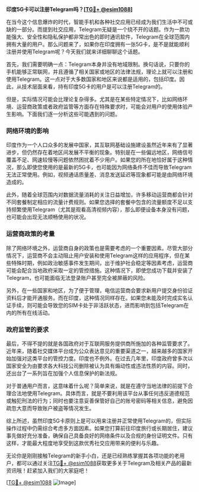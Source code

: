**印度5G卡可以注册Telegram吗？[[TG💪+ @esim1088](https://t.me/s/esim1088)]**

在当今这个信息爆炸的时代，智能手机和各种社交应用已经成为我们生活中不可或缺的一部分。而提到社交应用，Telegram无疑是一个绕不开的话题。作为一款功能强大、安全性和隐私保护都非常出色的即时通讯软件，Telegram在全球范围内拥有大量的用户。那么问题来了，如果你在印度拥有一张5G卡，是不是就能顺利注册并使用Telegram呢？今天我们就来详细聊聊这个话题。

首先，我们需要明确一点：Telegram本身并没有地域限制。换句话说，只要你的手机能够正常联网，并且遵循了相关国家或地区的法律法规，理论上就可以注册和使用Telegram。这一点对于大多数国家和地区来说都是适用的，包括印度。因此，从技术层面来看，持有印度5G卡的用户是可以注册Telegram的。

但是，实际情况可能会比理论复杂得多。尤其是在某些特定情况下，比如网络环境、运营商政策或者政府监管等方面存在特殊要求时，可能会对用户的使用体验产生影响。下面我们逐一分析这些可能遇到的问题。

### 网络环境的影响

印度作为一个人口众多的发展中国家，其互联网基础设施建设虽然近年来有了显著进步，但仍然存在着地区间发展不平衡的现象。特别是在一些偏远地区，网络信号覆盖不足、网速较慢等问题依然困扰着不少用户。如果您的所在地恰好属于这种情况，那么即使您使用的是最新的5G卡，也可能因为网络条件不佳而导致Telegram无法正常使用。例如，视频通话质量差、消息发送延迟等现象都可能是由网络环境造成的。

此外，随着全球范围内对数据流量消耗的关注日益增加，许多移动运营商都会针对不同套餐制定相应的流量计费规则。如果您选择的套餐中包含的流量额度不足以支持频繁使用Telegram（尤其是观看高清视频内容），那么即便设备本身没有问题，也可能会出现无法顺畅使用的状况。

### 运营商政策的考量

除了网络环境之外，运营商自身的政策也是需要考虑的一个重要因素。尽管大部分情况下，运营商不会主动阻止用户安装和使用Telegram这样的应用程序，但在某些特殊时期，例如政治敏感事件发生期间，出于维护社会稳定等因素考虑，运营商可能会配合当地政府采取一定的管控措施。这种情况下，即使您成功下载并安装了Telegram，也可能面临无法登录账户甚至完全被屏蔽的风险。

另外，在一些国家和地区，为了便于管理，电信运营商会要求新用户提交身份验证资料后才能开通服务。而在印度，这种情况同样存在。如果您未能及时完成实名认证手续，则可能会导致您的SIM卡处于非活跃状态，进而影响到包括Telegram在内的所有在线活动。

### 政府监管的要求

最后，不得不提的就是各国政府对于互联网服务提供商所施加的各种监管要求了。近年来，随着社交媒体平台成为公众表达意见的重要渠道之一，越来越多的国家开始加强对这类平台的管控力度。印度也不例外。在过去几年里，印度政府曾多次以国家安全为由要求各大科技公司删除被认为具有煽动性或违法性质的内容。同时，还出台了一系列旨在加强个人信息保护的新法规。

对于普通用户而言，这意味着什么呢？简单来说，就是在遵守当地法律的前提下合理合法地使用Telegram。具体而言，就是不要利用该平台从事任何违反道德规范或触犯刑法的行为；同时也要注意妥善保管好自己的账号密码等相关信息，避免因疏忽大意而导致账户被盗等情况发生。

综上所述，虽然印度5G卡原则上是可以用来注册并正常使用Telegram的，但实际操作过程中仍需综合考虑多方面因素。如果您打算前往印度旅行或长期居住，建议事先做好充分准备，确保自己具备良好的网络条件以及合规的身份证明文件。只有这样，才能最大程度地享受到这款优秀社交应用带来的便利与乐趣。

无论你是刚刚接触Telegram的新手小白，还是已经熟练掌握其各项功能的老用户，都可以通过关注[TG💪+ @esim1088](https://t.me/s/esim1088)获取更多关于Telegram及相关产品的最新资讯哦！赶紧加入我们的大家庭吧！

[[TG💪+ @esim1088](https://t.me/s/esim1088) ![Image](https://i.postimg.cc/4NQfJmqS/Snipaste-2025-05-13-00-14-12.png)]